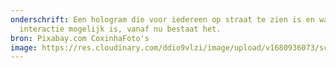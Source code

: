 ```yaml
---
onderschrift: Een hologram die voor iedereen op straat te zien is en waarmee
  interactie mogelijk is, vanaf nu bestaat het.
bron: Pixabay.com CoxinhaFoto's
image: https://res.cloudinary.com/ddio9vlzi/image/upload/v1680936073/sciencegeek/posts/vrouw-hologram-stad.jpg
---
```

